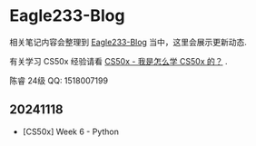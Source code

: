 # Eagle233-Blog

相关笔记内容会整理到 [Eagle233-Blog](https://blog.eagle233.top/) 当中，这里会展示更新动态.

有关学习 CS50x 经验请看 [CS50x - 我是怎么学 CS50x 的？](https://blog.eagle233.top/2024/09/22/CS50x%20-%20%E6%88%91%E6%98%AF%E6%80%8E%E4%B9%88%E5%AD%A6%20CS50x%20%E7%9A%84%EF%BC%9F/) .

陈睿 24级 QQ: 1518007199

## 20241118

- [CS50x] Week 6 - Python
